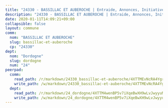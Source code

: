 ```yaml
---
title: "24330 - BASSILLAC ET AUBEROCHE | Entraide, Annonces, Initiatives"
description: "24330 - BASSILLAC ET AUBEROCHE | Entraide, Annonces, Initiatives"
date: 2020-01-11T14:09:21+09:00
collapsible: false
layout: commune
comm:
  nom: "BASSILLAC ET AUBEROCHE"
  slug: bassillac-et-auberoche
  cp: "24330"
dept:
  nom: "Dordogne"
  slug: dordogne
  num: "24"
peerpad:
  comm:
    read_path: /r/markdown/24330_bassillac-et-auberoche/4XTTMEvNcRA4YgrJ3ZLdKXezebPYwzk27MWgPYLwDDQVc9bTX
    write_path: /w/markdown/24330_bassillac-et-auberoche/4XTTMEvNcRA4YgrJ3ZLdKXezebPYwzk27MWgPYLwDDQVc9bTX-K3TgUpd53Av9pwEkkcnTNjZktMD7FVBEPwfnJyhiHAhGnwwbbUcEXam3SD4ftNXHsqtd8JF2BBF9JNa84uGyG7WNbRGa7eH8D9AfttXWWVnPr7D95yMcnjDDWyJwx75RNunD6aWV
  dept:
    read_path: /r/markdown/24_dordogne/4XTTM4wenBP5v7iXqeBwXH9wLvJwyyuNKzLxRyGzSZXmCuzgg
    write_path: /w/markdown/24_dordogne/4XTTM4wenBP5v7iXqeBwXH9wLvJwyyuNKzLxRyGzSZXmCuzgg-K3TgUusQQUSAmJPXozCTSBeqjqksxkVWGVxtHwEFrs5RuocQr8weKG2oQg7MVeg2F9Hhv7ggtBiBU8D9pdXEPa9M67VU3BzgAG9BCtQw3VY3Xcxk2YSegk3iUXMkpicGxxJr7mWp
---
```


